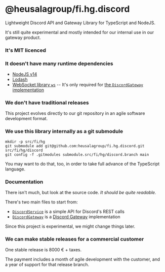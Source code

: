 # @heusalagroup/fi.hg.discord

Lightweight Discord API and Gateway Library for TypeScript and NodeJS.

It's still quite experimental and mostly intended for our internal use in our gateway product.

### It's MIT licenced

### It doesn't have many runtime dependencies

 * [NodeJS v14](https://nodejs.org)
 * [Lodash](https://lodash.com)
 * [WebSocket library `ws`](https://github.com/websockets/ws) -- It's only required for [the `DiscordGateway` implementation](https://github.com/heusalagroup/fi.hg.discord/blob/main/src/DiscordGateway.ts)

### We don't have traditional releases

This project evolves directly to our git repository in an agile software development format.

### We use this library internally as a git submodule

```
mkdir -p src/fi/hg
git submodule add git@github.com:heusalagroup/fi.hg.discord.git src/fi/hg/discord
git config -f .gitmodules submodule.src/fi/hg/discord.branch main
```

You may want to do that, too, in order to take full advance of the TypeScript language.

### Documentation

There isn't much, but look at the source code. *It should be quite readable.*

There's two main files to start from:

 * [`DiscordService`](https://github.com/heusalagroup/fi.hg.discord/blob/main/src/DiscordService.ts) is a simple API for Discord's REST calls
 * [`DiscordGateway`](https://github.com/heusalagroup/fi.hg.discord/blob/main/src/DiscordGateway.ts) is a [Discord Gateway](https://discord.com/developers/docs/topics/gateway) implementation

Since this project is experimental, we might change things later.

### We can make stable releases for a commercial customer

One stable release is 8000 € + taxes.

The payment includes a month of agile development with the customer, and a year of
support for that release branch.

